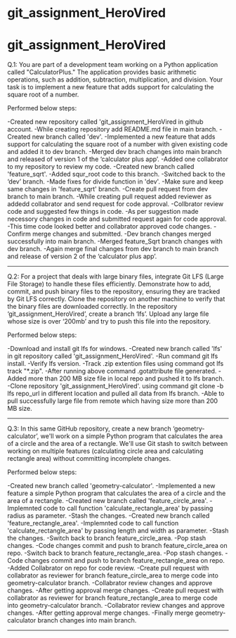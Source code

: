 # git_assignment_HeroVired
# git_assignment_HeroVired
Q.1: You are part of a development team working on a Python application called "CalculatorPlus." The application provides basic arithmetic operations, such as addition, subtraction, multiplication, and division. Your task is to implement a new feature that adds support for calculating the square root of a number.

Performed below steps:

-Created new repository called 'git_assignment_HeroVired in github account.
-While creating repository add README.md file in main branch.
-Created new branch called 'dev'.
-Implemented a new feature that adds support for calculating the square root of a number with given existing code and added it to dev branch.
-Merged dev brach changes into main branch and released of version 1 of the ‘calculator plus app’.
-Added one collabrator to my repository to review my code.
-Created new branch called 'feature_sqrt'.
-Added squr_root code to this branch.
-Switched back to the ‘dev’ branch.
-Made fixes for divide function in 'dev'.
-Make sure and keep same changes in 'feature_sqrt' branch.
-Create pull request from dev branch to main branch.
-While creating pull request added reviewer as addedd collabrator and send request for code approval.
-Collbrator review code and suggested few things in code.
-As per suggestion made necessory changes in code and submitted request again for code approval.
-This time code looked better and collabrator approved code changes.
-Confirm merge changes and submitted.
-Dev branch changes merged successfully into main branch.
-Merged feature_Sqrt branch changes with dev branch.
-Again merge final changes from dev branch to main branch and release of version 2 of the ‘calculator plus app’.

***************************************************************************************************************************************************************************************

Q.2: For a project that deals with large binary files, integrate Git LFS (Large File Storage) to handle these files efficiently. Demonstrate how to add, commit, and push binary files to the repository, ensuring they are tracked by Git LFS correctly. Clone the repository on another machine to verify that the binary files are downloaded correctly.
In the repository ‘git_assignment_HeroVired’, create a branch ‘lfs’. Upload any large file whose size is over ‘200mb’ and try to push this file into the repository.

Performed below steps: 

-Download and install git lfs for windows. -Created new branch called 'lfs' in git repository called 'git_assignment_HeroVired'.
-Run command git lfs install.
-Verify lfs version. -Track .zip extention files using command got lfs track "*.zip". 
-After running above command .gotattribute file generated.
-Added more than 200 MB size file in local repo and pushed it to lfs branch.
-Clone repository 'git_assignment_HeroVired'. using command git clone -b lfs repo_url in different location and pulled all data from lfs branch.
-Able to pull successfully large file from remote which having size more than 200 MB size.

***************************************************************************************************************************************************************************************

Q.3: In this same GitHub repository, create a new branch ‘geometry-calculator’, we'll work on a simple Python program that calculates the area of a circle and the area of a rectangle. We'll use Git stash to switch between working on multiple features (calculating circle area and calculating rectangle area) without committing incomplete changes.

Performed below steps:

-Created new branch called 'geometry-calculator'.
-Implemented a new feature a simple Python program that calculates the area of a circle and the area of a rectangle.
-Created new branch called 'feature_circle_area'.
-Implemnted code to call function 'calculate_rectangle_area' by passing radius as parameter.
-Stash the changes.
-Created new branch called 'feature_rectangle_area'.
-Implemnted code to call function 'calculate_rectangle_area' by passing length and width as parameter.
-Stash the changes.
-Switch back to branch feature_circle_area.
-Pop stash changes.
-Code changes commit and push to branch feature_circle_area on repo.
-Switch back to branch feature_rectangle_area.
-Pop stash changes.
-Code changes commit and push to branch feature_rectangle_area on repo.
-Added Collabrator on repo for code review.
-Create pull request with collabrator as reviewer for branch feature_circle_area to merge code into geometry-calculator branch.
-Collabrator review changes and approve changes.
-After getting approval merge changes.
-Create pull request with collabrator as reviewer for branch feature_rectangle_area to merge code into geometry-calculator branch.
-Collabrator review changes and approve changes.
-After getting approval merge changes.
-Finally merge geometry-calculator branch changes into main branch.

***************************************************************************************************************************************************************************************



